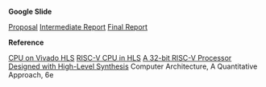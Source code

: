 **Google Slide**

[Proposal](https://docs.google.com/presentation/d/1BmiBxgqU_ZVpDgibPd1WYeSDNt_n3fSwlkRKInBFhDQ/edit?usp=sharing)
[Intermediate Report](https://docs.google.com/document/d/127dgFKwY7P8cweOuTGPFOCw6eiiKNufiNgdm5JiB4mU/edit?usp=sharing)
[Final Report](https://docs.google.com/presentation/d/1iXO2wtzY--ldbEs-1xDlzSk4WGbAZv0xxYRCScRkm70/edit?usp=sharing)

**Reference**

[CPU on Vivado HLS](https://github.com/GramThanos/CPU-on-Vivado-HLS)
[RISC-V CPU in HLS](https://www.hanselmandrew.com/projects/risc-v-cpu-in-hls)
[A 32-bit RISC-V Processor Designed with High-Level Synthesis](https://sld.cs.columbia.edu/pubs/mantovani_cicc20.pdf)
Computer Architecture, A Quantitative Approach, 6e